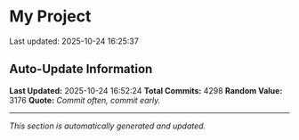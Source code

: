 # My Project


Last updated: 2025-10-24 16:25:37

















































































































































































































































































































































































































































































































































































































































































































































































































































































































































































































































































































































































































































































































































































































































































































































































































































































































































































































































































































































































































































































































































































































































































































































































































































































































































































































































































































































































































































































































































































































































































































































































































































































































































































































































































































































































































































































































































































































































































































































































































































































































































































































































































































































































































































































































































































































































































































































































































































































## Auto-Update Information

**Last Updated:** 2025-10-24 16:52:24
**Total Commits:** 4298
**Random Value:** 3176
**Quote:** _Commit often, commit early._

---
_This section is automatically generated and updated._